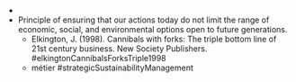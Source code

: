 -
- Principle of ensuring that our actions today do not limit the range of economic, social, and environmental options open to future generations.
	- Elkington, J. (1998). Cannibals with forks: The triple bottom line of 21st century business. New Society Publishers. #elkingtonCannibalsForksTriple1998
	- métier #strategicSustainabilityManagement